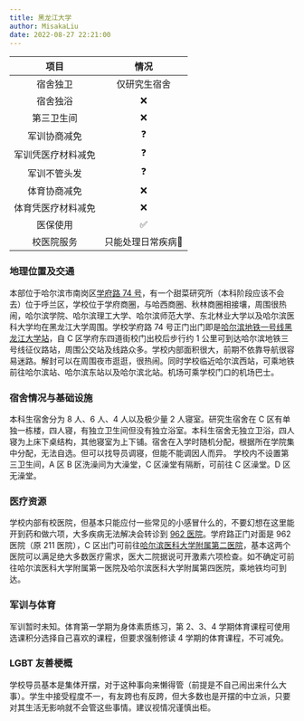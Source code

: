 ```yaml
---
title: 黑龙江大学
author: MisakaLiu
date: 2022-08-27 22:21:00
---
```


|项目|情况|
|:---:|:---:|
|宿舍独卫|仅研究生宿舍|
|宿舍独浴|❌|
|第三卫生间|❌|
|军训协商减免|❓|
|军训凭医疗材料减免|❓|
|军训不管头发|❓|
|体育协商减免|❌|
|体育凭医疗材料减免|❌|
|医保使用|✅|
|校医院服务|只能处理日常疾病🤔|

### 地理位置及交通

本部位于哈尔滨市南岗区[学府路 74 号](https://www.amap.com/place/B01C302AE4)，有一个甜菜研究所（本科阶段应该不会去）位于呼兰区，学校位于学府商圈，与哈西商圈、秋林商圈相接壤，周围很热闹，哈尔滨学院、哈尔滨理工大学、哈尔滨师范大学、东北林业大学以及哈尔滨医科大学均在黑龙江大学周围。学校学府路 74 号正门出门即是[哈尔滨地铁一号线黑龙江大学站](https://www.amap.com/place/BV10114433)，自 C 区学府东四道街校门出校后步行约 1 公里可到达哈尔滨地铁三号线征仪路站，周围公交站及线路众多。学校内部面积很大，前期不依靠导航很容易迷路。解封可以在周围夜市逛逛，很热闹。同时学校临近哈尔滨西站，可乘地铁前往哈尔滨站、哈尔滨东站以及哈尔滨北站。机场可乘学校门口的机场巴士。

### 宿舍情况与基础设施

本科生宿舍分为 8 人、6 人、4 人以及极少量 2 人寝室。研究生宿舍在 C 区有单独一栋楼，四人寝，有独立卫生间但没有独立浴室。本科生宿舍无独立卫浴，四人寝为上床下桌结构，其他寝室为上下铺。宿舍在入学时随机分配，根据所在学院集中分配，无法自选。但可以找导员调寝，但能不能调因人而异。
学校内不设置第三卫生间，A 区 B 区洗澡间为大澡堂，C 区澡堂有隔断，可前往 C 区澡堂。D 区无澡堂。

### 医疗资源

学校内部有校医院，但基本只能应付一些常见的小感冒什么的，不要幻想在这里能开到药和做六项，大多疾病无法解决会转诊到 [962 医院](https://www.amap.com/place/B0FFJTBLUW)。学府路正门对面是 962 医院（原 211 医院），C 区出门可前往[哈尔滨医科大学附属第二医院](https://www.amap.com/place/B01C30JJ8F)，基本这两个医院可以满足绝大多数医疗需求，医大二院据说可开激素六项检查。如不确定可前往哈尔滨医科大学附属第一医院及哈尔滨医科大学附属第四医院，乘地铁均可到达。

### 军训与体育

军训暂时未知。体育第一学期为身体素质练习，第 2、3、4 学期体育课程可使用选课积分选择自己喜欢的课程，但要求强制修读 4 学期的体育课程，不可减免。

### LGBT 友善梗概

学校导员基本是集体开摆，对于这种事向来懒得管（前提是不自己闹出来什么大事）。学生中接受程度不一，有友跨也有反跨，但大多数也是开摆的中立派，只要对其生活无影响就不会管这些事情。建议视情况谨慎出柜。
